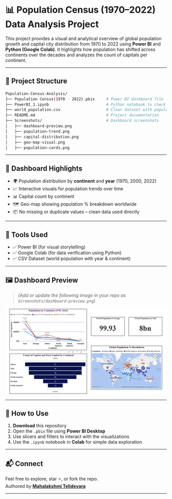 # 📊 Population Census (1970–2022) Data Analysis Project

This project provides a visual and analytical overview of global population growth and capital city distribution from 1970 to 2022 using **Power BI** and **Python (Google Colab)**. It highlights how population has shifted across continents over the decades and analyzes the count of capitals per continent.

---

## 📂 Project Structure

```bash
Population-Census-Analysis/
├── Population Census(1970 - 2022).pbix     # Power BI dashboard file
├── PowerBI_1.ipynb                         # Python notebook to check data quality
├── world_population.csv                    # Clean dataset with population & capital info
├── README.md                               # Project documentation
├── Screenshots/                            # Dashboard screenshots
│   ├── dashboard-preview.png
│   ├── population-trend.png
│   ├── capital-distribution.png
│   ├── geo-map-visual.png
│   ├── population-cards.png                
```

---

## 📌 Dashboard Highlights

- 🌍 Population distribution by **continent** and **year** (1970, 2000, 2022)
- 📈 Interactive visuals for population trends over time
- 📊 Capital count by continent
- 🗺️ Geo-map showing population % breakdown worldwide
- 📦 No missing or duplicate values – clean data used directly

---

## 🧰 Tools Used

- ✅ Power BI (for visual storytelling)
- ✅ Google Colab (for data verification using Python)
- ✅ CSV Dataset (world population with year & continent)

---

## 🖼️ Dashboard Preview

> *(Add or update the following image in your repo as `Screenshots/dashboard-preview.png`)*

![Dashboard Preview](Screenshots/dashboard-preview.png)

---

## 🔎 How to Use

1. **Download** this repository
2. Open the `.pbix` file using **Power BI Desktop**
3. Use slicers and filters to interact with the visualizations
4. Use the `.ipynb` notebook in **Colab** for simple data exploration

---


## 📬 Connect

Feel free to explore, star ⭐, or fork the repo.  
Authored by **[Mahalakshmi Telidevara](https://github.com/Mahalakshmi-Telidevara)**

---

